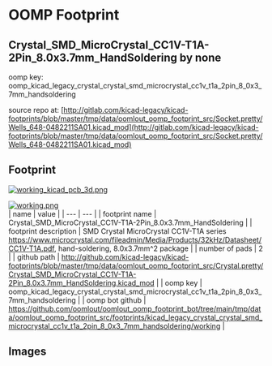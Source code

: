 # OOMP Footprint  
## Crystal_SMD_MicroCrystal_CC1V-T1A-2Pin_8.0x3.7mm_HandSoldering  by none  
  
oomp key: oomp_kicad_legacy_crystal_crystal_smd_microcrystal_cc1v_t1a_2pin_8_0x3_7mm_handsoldering  
  
source repo at: [http://gitlab.com/kicad-legacy/kicad-footprints/blob/master/tmp/data/oomlout_oomp_footprint_src/Socket.pretty/Wells_648-0482211SA01.kicad_mod](http://gitlab.com/kicad-legacy/kicad-footprints/blob/master/tmp/data/oomlout_oomp_footprint_src/Socket.pretty/Wells_648-0482211SA01.kicad_mod)  
## Footprint  
  
[![working_kicad_pcb_3d.png](working_kicad_pcb_3d_600.png)](working_kicad_pcb_3d.png)  
  
[![working.png](working_600.png)](working.png)  
| name | value | 
| --- | --- | 
| footprint name | Crystal_SMD_MicroCrystal_CC1V-T1A-2Pin_8.0x3.7mm_HandSoldering | 
| footprint description | SMD Crystal MicroCrystal CC1V-T1A series https://www.microcrystal.com/fileadmin/Media/Products/32kHz/Datasheet/CC1V-T1A.pdf, hand-soldering, 8.0x3.7mm^2 package | 
| number of pads | 2 | 
| github path | http://github.com/kicad-legacy/kicad-footprints/blob/master/tmp/data/oomlout_oomp_footprint_src/Crystal.pretty/Crystal_SMD_MicroCrystal_CC1V-T1A-2Pin_8.0x3.7mm_HandSoldering.kicad_mod | 
| oomp key | oomp_kicad_legacy_crystal_crystal_smd_microcrystal_cc1v_t1a_2pin_8_0x3_7mm_handsoldering | 
| oomp bot github | https://github.com/oomlout/oomlout_oomp_footprint_bot/tree/main/tmp/data/oomlout_oomp_footprint_src/footprints/kicad_legacy_crystal_crystal_smd_microcrystal_cc1v_t1a_2pin_8_0x3_7mm_handsoldering/working | 
## Images  
